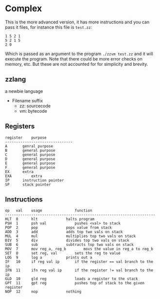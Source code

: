 # Complex

This is the more advanced version, it has more instructions and 
you can pass it files, for instance this file is `test.zz`:

	1 5 2 1
	5 2 1 5
	2 0

Which is passed as an argument to the program `./zzvm test.zz` and it will
execute the program. Note that there could be more error checks on memory,
etc. But these are not accounted for for simplicity and brevity.

## zzlang
a newbie language

* Filename suffix
  * zz: sourcecode
  * vm: bytecode

## Registers

	register	purpose
	-------------------------------
	A		genral purpose
	B		general purpose
	C		general purpose
	D		general purpose
	E		general purpose
	F		general purpose
	EX 		extra
	EXA 		extra
	IP		instruction pointer
	SP		stack pointer

## Instructions

	op   val    usage    			function
	---------------------------------------------------------------------
	HLT  0      hlt 	 		halts program
	PSH  1      psh val  			pushes <val> to stack
	POP  2      pop 	 		pops value from stack
	ADD  3      add 	 		adds top two vals on stack
	MUL  4      mul 	 		multiplies top two vals on stack
	DIV  5      div 	 		divides top two vals on stack
	SUB  6      sub 	 		subtracts top two vals on stack
	MOV  7      mov reg_a, reg_b 		movs the value in reg_a to reg_b 
	SET  8      set reg, val 		sets the reg to value
	LOG  9      log a 			prints out a
	IF   10     if reg val ip 		if the register == val branch to the ip
	IFN  11     ifn reg val ip 		if the register != val branch to the ip
	GLD  10     gld reg 			loads a register to the stack
	GPT  11     gpt reg 			pushes top of stack to the given register
	NOP  12     nop 			nothing
